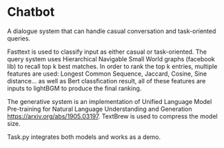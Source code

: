 # Chatbot
A dialogue system that can handle casual conversation and task-oriented queries. 

Fasttext is used to classify input as either casual or task-oriented.
The query system uses Hierarchical Navigable Small World graphs (facebook lib) to recall top k best matches. In order to rank the top k entries, multiple features are used: Longest Common Sequence, Jaccard, Cosine, Sine distance... as well as Bert classfication result, all of these features are inputs to lightBGM to produce the final ranking.

The generative system is an implementation of Unified Language Model Pre-training for Natural Language Understanding and Generation https://arxiv.org/abs/1905.03197.
TextBrew is used to compress the model size.

Task.py integrates both models and works as a demo.
